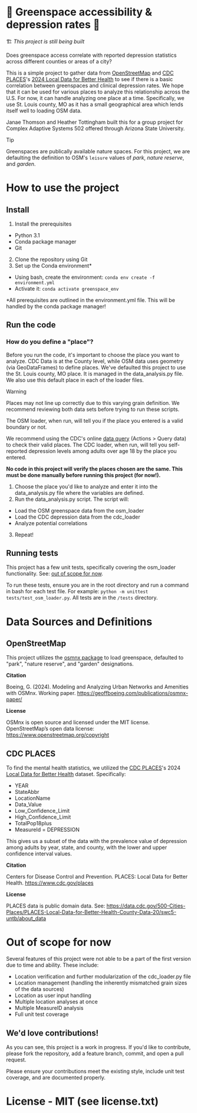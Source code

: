 # :construction: Greenspace accessibility & depression rates :construction:
🏗️ _This project is still being built_

Does greenspace access correlate with reported depression statistics across different counties or areas of a city?

This is a simple project to gather data from [OpenStreetMap](https://www.openstreetmap.org/#map=5/38.01/-95.84) and [CDC PLACES](https://www.cdc.gov/places/index.html)'s [2024 Local Data for Better Health](https://data.cdc.gov/500-Cities-Places/PLACES-Local-Data-for-Better-Health-County-Data-20/swc5-untb/about_data) to see if there is a basic correlation between greenspaces and clinical depression rates. We hope that it can be used for various places to analyze this relationship across the U.S. For now, it can handle analyzing one place at a time. Specifically, we use St. Louis county, MO as it has a small geographical area which lends itself well to loading OSM data.

Janae Thomson and Heather Tottingham built this for a group project for Complex Adaptive Systems 502 offered through Arizona State University.

> [!TIP]
> Greenspaces are publically available nature spaces. For this project, we are defaulting the definition to OSM's `leisure` values of *park*, *nature reserve*, and *garden*. 

# How to use the project
## Install
1. Install the prerequisites
  - Python 3.1
  - Conda package manager
  - Git
2. Clone the repository using Git
3. Set up the Conda environment*
  - Using bash, create the environment: `conda env create -f environment.yml`
  - Activate it: `conda activate greenspace_env`

*All prerequisites are outlined in the environment.yml file. This will be handled by the conda package manager! 

## Run the code 

### How do you define a "place"?

Before you run the code, it's important to choose the place you want to analyze. CDC Data is at the County level, while OSM data uses geometry (via GeoDataFrames) to define places. We've defaulted this project to use the St. Louis county, MO place. It is managed in the data_analysis.py file. We also use this default place in each of the loader files.

> [!WARNING]
> Places may not line up correctly due to this varying grain definition. We recommend reviewing both data sets before trying to run these scripts.
> 
> The OSM loader, when run, will tell you if the place you entered is a valid boundary or not.
> 
> We recommend using the CDC's online [data query](https://data.cdc.gov/500-Cities-Places/PLACES-Local-Data-for-Better-Health-County-Data-20/swc5-untb/about_data) (Actions > Query data) to check their valid places. The CDC loader, when run, will tell you self-reported depression levels among adults over age 18 by the place you entered.
> 
> **No code in this project will verify the places chosen are the same. This must be done manually before running this project (for now!).**

1. Choose the place you'd like to analyze and enter it into the data_analysis.py file where the variables are defined.
2. Run the data_analysis.py script. The script will:
  - Load the OSM greenspace data from the osm_loader
  - Load the CDC depression data from the cdc_loader
  - Analyze potential correlations
3. Repeat!

## Running tests

This project has a few unit tests, specifically covering the osm_loader functionality. See: [out of scope for now](#out-of-scope-for-now). 

To run these tests, ensure you are in the root directory and run a command in bash for each test file. For example: `python -m unittest tests/test_osm_loader.py`. All tests are in the `/tests` directory.

# Data Sources and Definitions
## OpenStreetMap
This project utilizes the [osmnx package](https://osmnx.readthedocs.io/en/stable/) to load greenspace, defaulted to "park", "nature reserve", and "garden" designations.

**Citation**

Boeing, G. (2024). Modeling and Analyzing Urban Networks and Amenities with OSMnx. Working paper. https://geoffboeing.com/publications/osmnx-paper/

**License**

OSMnx is open source and licensed under the MIT license. OpenStreetMap’s open data license: https://www.openstreetmap.org/copyright

## CDC PLACES
To find the mental health statistics, we utilized the [CDC PLACES](https://www.cdc.gov/places/index.html)'s 2024 [Local Data for Better Health](https://data.cdc.gov/500-Cities-Places/PLACES-Local-Data-for-Better-Health-County-Data-20/swc5-untb/about_data) dataset. Specifically:
- YEAR
- StateAbbr
- LocationName
- Data_Value
- Low_Confidence_Limit
- High_Confidence_Limit
- TotalPop18plus
- MeasureId = DEPRESSION

This gives us a subset of the data with the prevalence value of depression among adults by year, state, and county, with the lower and upper confidence interval values.

**Citation**

Centers for Disease Control and Prevention. PLACES: Local Data for Better Health. https://www.cdc.gov/places

**License**

PLACES data is public domain data. See: https://data.cdc.gov/500-Cities-Places/PLACES-Local-Data-for-Better-Health-County-Data-20/swc5-untb/about_data

# Out of scope for now

Several features of this project were not able to be a part of the first version due to time and ability. These include:
- Location verification and further modularization of the cdc_loader.py file
- Location management (handling the inherently mismatched grain sizes of the data sources)
- Location as user input handling
- Multiple location analyses at once
- Multiple MeasureID analysis
- Full unit test coverage

## We'd love contributions!

As you can see, this project is a work in progress. If you'd like to contribute, please fork the repository, add a feature branch, commit, and open a pull request.

Please ensure your contributions meet the existing style, include unit test coverage, and are documented properly.

# License - MIT (see license.txt)

